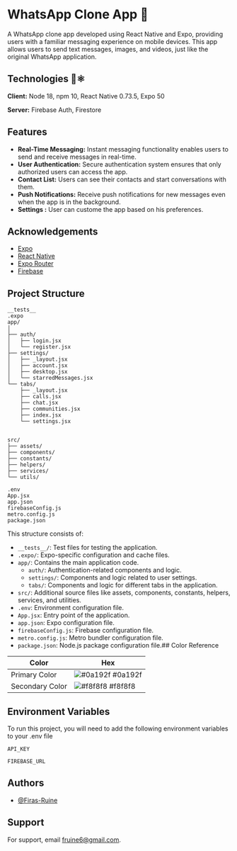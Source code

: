 # WhatsApp Clone App 📱

A WhatsApp clone app developed using React Native and Expo, providing users with a familiar messaging experience on mobile devices. This app allows users to send text messages, images, and videos, just like the original WhatsApp application.

## Technologies 🚀⚛

**Client:** Node 18, npm 10, React Native 0.73.5, Expo 50

**Server:** Firebase Auth, Firestore

## Features

- **Real-Time Messaging:** Instant messaging functionality enables users to send and receive messages in real-time.
- **User Authentication:** Secure authentication system ensures that only authorized users can access the app.
- **Contact List:** Users can see their contacts and start conversations with them.
- **Push Notifications:** Receive push notifications for new messages even when the app is in the background.
- **Settings :** User can custome the app based on his preferences.

## Acknowledgements

- [Expo](https://docs.expo.dev/)
- [React Native](https://reactnative.dev/)
- [Expo Router](https://docs.expo.dev/router/introduction/)
- [Firebase](https://console.firebase.google.com/)

## Project Structure

```
__tests__
.expo
app/
│
├── auth/
│   ├── login.jsx
│   └── register.jsx
├── settings/
│   ├── _layout.jsx
│   ├── account.jsx
│   ├── desktop.jsx
│   └── starredMessages.jsx
└── tabs/
    ├── _layout.jsx
    ├── calls.jsx
    ├── chat.jsx
    ├── communities.jsx
    ├── index.jsx
    └── settings.jsx


src/
├── assets/
├── components/
├── constants/
├── helpers/
├── services/
└── utils/

.env
App.jsx
app.json
firebaseConfig.js
metro.config.js
package.json
```

This structure consists of:

- `__tests__/`: Test files for testing the application.
- `.expo/`: Expo-specific configuration and cache files.
- `app/`: Contains the main application code.
  - `auth/`: Authentication-related components and logic.
  - `settings/`: Components and logic related to user settings.
  - `tabs/`: Components and logic for different tabs in the application.
- `src/`: Additional source files like assets, components, constants, helpers, services, and utilities.
- `.env`: Environment configuration file.
- `App.jsx`: Entry point of the application.
- `app.json`: Expo configuration file.
- `firebaseConfig.js`: Firebase configuration file.
- `metro.config.js`: Metro bundler configuration file.
- `package.json`: Node.js package configuration file.## Color Reference

| Color           | Hex                                                              |
| --------------- | ---------------------------------------------------------------- |
| Primary Color   | ![#0a192f](https://via.placeholder.com/10/0a192f?text=+) #0a192f |
| Secondary Color | ![#f8f8f8](https://via.placeholder.com/10/f8f8f8?text=+) #f8f8f8 |

## Environment Variables

To run this project, you will need to add the following environment variables to your .env file

`API_KEY`

`FIREBASE_URL`

## Authors

- [@Firas-Ruine](https://www.github.com/Firas-Ruine)

## Support

For support, email fruine6@gmail.com.
